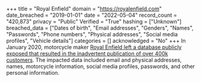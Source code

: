 +++
title = "Royal Enfield"
domain = "https://royalenfield.com"
date_breached = "2019-01-01"
date = "2022-05-04"
record_count = "420,873"
privacy = "Public"
Verified = "True"
hashing = ["Unknown"]
breached_data = ["Dates of birth", "Email addresses", "Genders", "Names", "Passwords", "Phone numbers", "Physical addresses", "Social media profiles", "Vehicle details"]
categories = []
acknowledged = "No"
+++
In January 2020, motorcycle maker <a href="https://www.thequint.com/news/india/royal-enfield-exposed-database-containing-450000-customer-data-cyber-security-expert" target="_blank" rel="noopener">Royal Enfield left a database publicly exposed that resulted in the inadvertent publication of over 400k customers</a>. The impacted data included email and physical addresses, names, motorcycle information, social media profiles, passwords, and other personal information. 